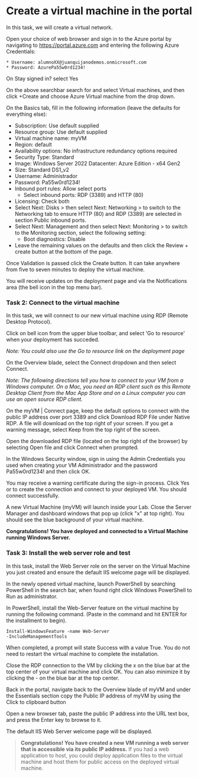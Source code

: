 # Create a virtual machine in the portal #

In this task, we will create a virtual network.

Open your choice of web browser and sign in to the Azure portal by navigating to https://portal.azure.com and entering the following Azure Credentials:

    * Username: alumnoXX@juanquijanodemos.onmicrosoft.com
    * Password: AzurePa55w0rd1234!

On Stay signed in? select Yes

On the above searchbar search for and select Virtual machines, and then click +Create and choose Azure Virtual machine from the drop down.

On the Basics tab, fill in the following information (leave the defaults for everything else):
* Subscription: Use default supplied
* Resource group: Use default supplied
* Virtual machine name: myVM
* Region: default
* Availability options: No infrastructure redundancy options required
* Security Type: Standard
* Image: Windows Server 2022 Datacenter: Azure Edition - x64 Gen2
* Size: Standard DS1_v2
* Username: Administrador
* Password: Pa55w0rd1234!
* Inbound port rules: Allow select ports
  * Select inbound ports: RDP (3389) and HTTP (80)
* Licensing: Check both
* Select Next: Disks > then select Next: Networking > to switch to the Networking tab to ensure HTTP (80) and RDP (3389) are selected in section Public inbound ports.
* Select Next: Management and then select Next: Monitoring > to switch to the Monitoring section, select the following setting:
  * Boot diagnostics: Disable
* Leave the remaining values on the defaults and then click the Review + create button at the bottom of the page.

Once Validation is passed click the Create button. It can take anywhere from five to seven minutes to deploy the virtual machine.

You will receive updates on the deployment page and via the Notifications area (the bell icon in the top menu bar).

### Task 2: Connect to the virtual machine ###
In this task, we will connect to our new virtual machine using RDP (Remote Desktop Protocol).

Click on bell icon from the upper blue toolbar, and select 'Go to resource' when your deployment has succeded.

*Note: You could also use the Go to resource link on the deployment page*

On the Overview blade, select the Connect dropdown and then select Connect.

*Note: The following directions tell you how to connect to your VM from a Windows computer. On a Mac, you need an RDP client such as this Remote Desktop Client from the Mac App Store and on a Linux computer you can use an open source RDP client.*

On the myVM | Connect page, keep the default options to connect with the public IP address over port 3389 and click Download RDP File under Native RDP. A file will download on the top right of your screen. If you get a warning message, select Keep from the top right of the screen.

Open the downloaded RDP file (located on the top right of the browser) by selecting Open file and click Connect when prompted.

In the Windows Security window, sign in using the Admin Credentials you used when creating your VM Administrador and the password Pa55w0rd1234! and then click OK.

You may receive a warning certificate during the sign-in process. Click Yes or to create the connection and connect to your deployed VM. You should connect successfully.

A new Virtual Machine (myVM) will launch inside your Lab. Close the Server Manager and dashboard windows that pop up (click "x" at top right). You should see the blue background of your virtual machine. 

<b>Congratulations! You have deployed and connected to a Virtual Machine running Windows Server.</b>

### Task 3: Install the web server role and test ###

In this task, install the Web Server role on the server on the Virtual Machine you just created and ensure the default IIS welcome page will be displayed.


In the newly opened virtual machine, launch PowerShell by searching PowerShell in the search bar, when found right click Windows PowerShell to Run as administrator.

In PowerShell, install the Web-Server feature on the virtual machine by running the following command. (Paste in the command and hit ENTER for the installment to begin).

<code>Install-WindowsFeature -name Web-Server -IncludeManagementTools</code>

When completed, a prompt will state Success with a value True. You do not need to restart the virtual machine to complete the installation. 

Close the RDP connection to the VM by clicking the x on the blue bar at the top center of your virtual machine and click OK. You can also minimize it by clicking the - on the blue bar at the top center.

Back in the portal, navigate back to the Overview blade of myVM and under the Essentials section copy the Public IP address of myVM by using the Click to clipboard button

Open a new browser tab, paste the public IP address into the URL text box, and press the Enter key to browse to it.

The default IIS Web Server welcome page will be displayed.

> <b>Congratulations! You have created a new VM running a web server that is accessible via its public IP address.</b> If you had a web application to host, you could deploy application files to the virtual machine and host them for public access on the deployed virtual machine.

